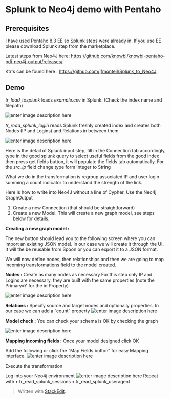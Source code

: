 # Splunk to Neo4j demo with Pentaho

## Prerequisites

I have used Pentaho 8.3 EE so Splunk steps were already in. If you use EE please download Splunk step from the marketplace.

Latest steps from Neo4J here: https://github.com/knowbi/knowbi-pentaho-pdi-neo4j-output/releases/

Ktr's can be found here : https://github.com/jfmonteil/Splunk_to_Neo4J

## Demo
*tr_load_tosplunk* loads *example.csv* in Splunk. (Check the index name and filepath)

![enter image description here](https://lh3.googleusercontent.com/I0iplMufK_GxUlWVzVrl-I7q0tczsQ1kcIUYWzn-vBOiBrwdmrEsGPhhSwQYRHxZK0JjtYdYcGbejg "Loading Splunk")

*tr_read_splunk_login* reads Splunk freshly created index and creates both Nodes (IP and Logins) and Relations in between them.

![enter image description here](https://lh3.googleusercontent.com/QP6KjjPNUngfPiYdl3RDiJ_EYV_fdWjB7Aad1TWccGHuwU0eNfGLnJaa7uFFlq8_Fl1l98P_GwDdkw "transformation")

Here is the detail of Splunk input step, fill in the Connection tab accordingly, type in the good splunk query to select useful fields from the good index then press get fields button, it will populate the fields tab automatically. 
For the *src_ip* field change type form Integer to String

What we do in the transformation is regroup associated IP and user login summing a count indicator to understand the strength of the link.

Here is how to write into Neo4J without a line of Cypher.
Use the Neo4j GraphOutput
1.	Create a new Connection (that should be straightforward)
2.	Create a new Model. This will create a new graph model, see steps below for details.

 **Creating a new graph model :**

The new button should lead you to the following screen where you can import an existing JSON model. In our case we will create it through the UI. It will the be reusable from Spoon or you can export it to a JSON format.

We will now define nodes, then relationships and then we are going to map incoming transformations field to the model created.

**Nodes :**
Create as many nodes as necessary
For this step only IP and Logins are necessary, they are built with the same properties (note the Primary=Y for the id Property)
 
![enter image description here](https://lh3.googleusercontent.com/vgirQcye81Zt1ZLwbmq59U3ebE-IJeZL8e6KCnYAPiVAS_Cq7axsfR15K0Ya_8IcT70f2YVz4qAlTQ "Defining nodes")

**Relations :**
Specify source and target nodes and optionally properties. In our case we can add a “count” property 
 ![enter image description here](https://lh3.googleusercontent.com/rrG_BhuL0Let7YEtBH8sPp5NVvsjOO8gukNGKk_IqZGveH1U7To_6qIMRTFc0iyzTmT5nuDrGc_vDg "Relationships")

**Model check :**
You can check your schema is OK by checking the graph
 
![enter image description here](https://lh3.googleusercontent.com/veRBE8uz8XN2TsB2iqSyMjwh2vvk4v6D_M02pn7XJRno5_gGeisxP9iC5RINVtNIE-G8kX1pa8p8mQ "Graph Model summary")

**Mapping incoming fields :**
Once your model designed click OK
 
Add the following or click the “Map Fields button” for easy Mapping interface.
![enter image description here](https://lh3.googleusercontent.com/saV-bwG2d44GsU5bw31kTU9ENkPQ-QTN66PiqF4RVCH6Qy19KIXQXyDk9TCZRL_aKB4MbF5XCA14Yg "mapping")

Execute the transformation

Log into your Neo4j environment
 ![enter image description here](https://lh3.googleusercontent.com/TlZvuqbspbA1hRVON0ngRqyykiodhU5_CCLgdp6ThgbA7Zhpm66qnDNcpW04E7iRhGZVxyQfyBUX4A "Relating IP and logins")
Repeat with 
•	tr_read_splunk_sessions
•	tr_read_splunk_useragent


> Written with [StackEdit](https://stackedit.io/).